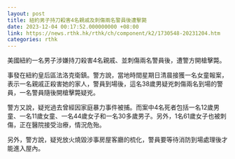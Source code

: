 ```yaml
---
layout: post
title: 紐約男子持刀殺害4名親戚及刺傷兩名警員後遭擊斃
date: 2023-12-04 00:17:52.000000000 +08:00
link: https://news.rthk.hk/rthk/ch/component/k2/1730548-20231204.htm
categories: rthk
---
```


美國紐約一名男子涉嫌持刀殺害4名親戚、並刺傷兩名警員後，遭警方開槍擊斃。

事發在紐約皇后區法洛克衛鎮。警方說，當地時間星期日清晨接獲一名女童報案，表示一名親戚正殺害她的家人，警員到場後，這名38歲男疑兇刺傷兩名到場的警員，一名警員隨後開槍擊斃疑兇。

警方又說，疑兇過去曾經因家庭暴力事件被捕。而案中4名死者包括一名12歲男童、一名11歲女童、一名44歲女子和一名30多歲男子。另外，1名61歲女子也被刺傷，正在醫院接受治療，情況危殆。

另外，警方說，疑兇放火燒毀涉事房屋客廳的梳化，警員要等待消防到場處理後才能進入屋內。
